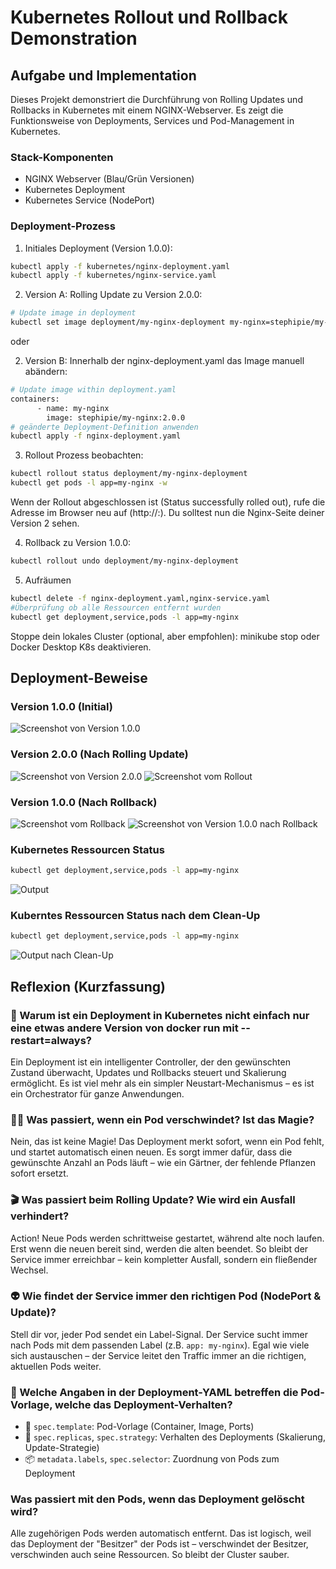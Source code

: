 # Kubernetes Rollout und Rollback Demonstration

## Aufgabe und Implementation

Dieses Projekt demonstriert die Durchführung von Rolling Updates und Rollbacks in Kubernetes mit einem NGINX-Webserver. Es zeigt die Funktionsweise von Deployments, Services und Pod-Management in Kubernetes.

### Stack-Komponenten
- NGINX Webserver (Blau/Grün Versionen)
- Kubernetes Deployment
- Kubernetes Service (NodePort)

### Deployment-Prozess

1. Initiales Deployment (Version 1.0.0):
```bash
kubectl apply -f kubernetes/nginx-deployment.yaml
kubectl apply -f kubernetes/nginx-service.yaml
```

2. Version A: Rolling Update zu Version 2.0.0:
```bash
# Update image in deployment
kubectl set image deployment/my-nginx-deployment my-nginx=stephipie/my-nginx:2.0.0
```
oder

2. Version B: Innerhalb der nginx-deployment.yaml das Image manuell abändern:
```bash
# Update image within deployment.yaml
containers:
      - name: my-nginx
        image: stephipie/my-nginx:2.0.0
# geänderte Deployment-Definition anwenden
kubectl apply -f nginx-deployment.yaml
```     
3. Rollout Prozess beobachten:
```bash
kubectl rollout status deployment/my-nginx-deployment
kubectl get pods -l app=my-nginx -w
```
Wenn der Rollout abgeschlossen ist (Status successfully rolled out), rufe die Adresse im
Browser neu auf (http://<Node-IP>:<NodePort>). Du solltest nun die Nginx-Seite deiner
Version 2 sehen.

4. Rollback zu Version 1.0.0:
```bash
kubectl rollout undo deployment/my-nginx-deployment
```

5. Aufräumen
```bash
kubectl delete -f nginx-deployment.yaml,nginx-service.yaml
#Überprüfung ob alle Ressourcen entfernt wurden
kubectl get deployment,service,pods -l app=my-nginx
```
Stoppe dein lokales Cluster (optional, aber empfohlen): minikube stop oder Docker Desktop
K8s deaktivieren.

## Deployment-Beweise

### Version 1.0.0 (Initial)
![Screenshot von Version 1.0.0](/screenshots/Version1.0.0.png)

### Version 2.0.0 (Nach Rolling Update)
![Screenshot von Version 2.0.0](/screenshots/Version2.0.0.png)
![Screenshot vom Rollout](/screenshots/rolledOut.png)

### Version 1.0.0 (Nach Rollback)
![Screenshot vom Rollback](/screenshots/rolledBack.png)
![Screenshot von Version 1.0.0 nach Rollback](/screenshots/Version1.0.0nachRollback.png)

### Kubernetes Ressourcen Status
```bash
kubectl get deployment,service,pods -l app=my-nginx
```
![Output](/screenshots/RessourcenStatus.png)

### Kuberntes Ressourcen Status nach dem Clean-Up
```bash
kubectl get deployment,service,pods -l app=my-nginx
```
![Output nach Clean-Up](/screenshots/StatusCleanup.png)


## Reflexion (Kurzfassung)

### 🔬 Warum ist ein Deployment in Kubernetes nicht einfach nur eine etwas andere Version von docker run mit --restart=always?
Ein Deployment ist ein intelligenter Controller, der den gewünschten Zustand überwacht, Updates und Rollbacks steuert und Skalierung ermöglicht. Es ist viel mehr als ein simpler Neustart-Mechanismus – es ist ein Orchestrator für ganze Anwendungen.

### 👨‍🔧 Was passiert, wenn ein Pod verschwindet? Ist das Magie?
Nein, das ist keine Magie! Das Deployment merkt sofort, wenn ein Pod fehlt, und startet automatisch einen neuen. Es sorgt immer dafür, dass die gewünschte Anzahl an Pods läuft – wie ein Gärtner, der fehlende Pflanzen sofort ersetzt.

### 🎬 Was passiert beim Rolling Update? Wie wird ein Ausfall verhindert?
Action! Neue Pods werden schrittweise gestartet, während alte noch laufen. Erst wenn die neuen bereit sind, werden die alten beendet. So bleibt der Service immer erreichbar – kein kompletter Ausfall, sondern ein fließender Wechsel.

### 👽 Wie findet der Service immer den richtigen Pod (NodePort & Update)?
Stell dir vor, jeder Pod sendet ein Label-Signal. Der Service sucht immer nach Pods mit dem passenden Label (z.B. `app: my-nginx`). Egal wie viele sich austauschen – der Service leitet den Traffic immer an die richtigen, aktuellen Pods weiter.

### 📄 Welche Angaben in der Deployment-YAML betreffen die Pod-Vorlage, welche das Deployment-Verhalten?
- 🎯 `spec.template`: Pod-Vorlage (Container, Image, Ports)
- 🔄 `spec.replicas`, `spec.strategy`: Verhalten des Deployments (Skalierung, Update-Strategie)
- 📦 `metadata.labels`, `spec.selector`: Zuordnung von Pods zum Deployment

### Was passiert mit den Pods, wenn das Deployment gelöscht wird?
Alle zugehörigen Pods werden automatisch entfernt. Das ist logisch, weil das Deployment der "Besitzer" der Pods ist – verschwindet der Besitzer, verschwinden auch seine Ressourcen. So bleibt der Cluster sauber.

